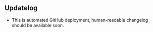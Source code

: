 ## Updatelog

* This is automated GitHub deployment, human-readable changelog should be available soon.